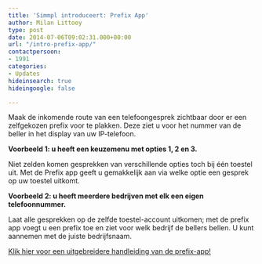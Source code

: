 ```yaml
---
title: 'Simmpl introduceert: Prefix App'
author: Milan Littooy
type: post
date: 2014-07-06T09:02:31.000+00:00
url: "/intro-prefix-app/"
contactpersoon:
- 1991
categories:
- Updates
hideinsearch: true
hideingoogle: false

---
```

Maak de inkomende route van een telefoongesprek zichtbaar door er een zelfgekozen prefix voor te plakken. Deze ziet u voor het nummer van de beller in het display van uw IP-telefoon.

<!--more-->

**Voorbeeld 1: u heeft een keuzemenu met opties 1, 2 en 3.**

Niet zelden komen gesprekken van verschillende opties toch bij één toestel uit. Met de Prefix app geeft u gemakkelijk aan via welke optie een gesprek op uw toestel uitkomt.

**Voorbeeld 2: u heeft meerdere bedrijven met elk een eigen telefoonnummer.**

Laat alle gesprekken op de zelfde toestel-account uitkomen; met de prefix app voegt u een prefix toe en ziet voor welk bedrijf de bellers bellen. U kunt aannemen met de juiste bedrijfsnaam.

<a title="Simmpl handleiding prefix" href="https://www.simmpl.nl/downloads/Simmpl_technote_prefix-app.pdf" target="_blank">Klik hier voor een uitgebreidere handleiding van de prefix-app!</a>